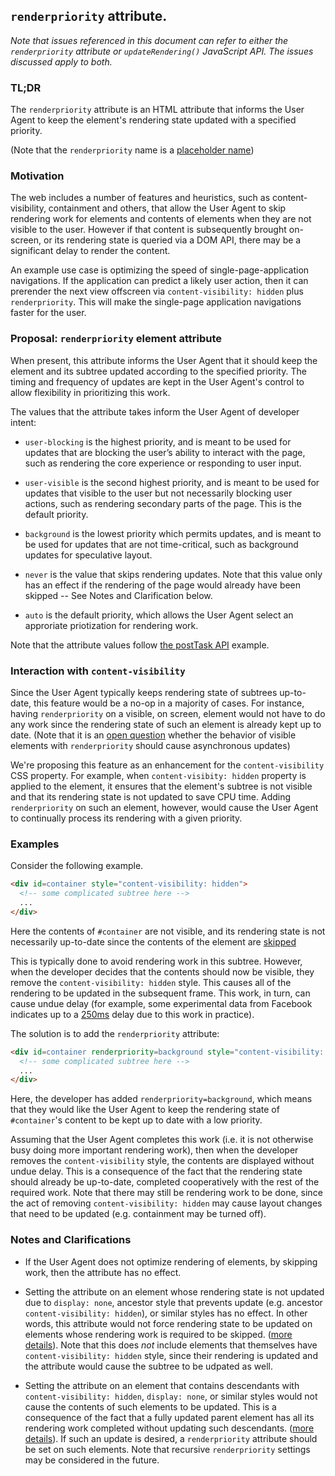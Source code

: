 ## `renderpriority` attribute.

_Note that issues referenced in this document can refer to either the
`renderpriority` attribute or `updateRendering()` JavaScript API. The issues
discussed apply to both._

### TL;DR
The `renderpriority` attribute is an HTML attribute that informs the User
Agent to keep the element's rendering state updated with a specified priority.

(Note that the `renderpriority` name is a
[placeholder name](https://github.com/WICG/display-locking/issues/200))

### Motivation
The web includes a number of features and heuristics, such as
content-visibility, containment and others, that allow the User Agent to skip
rendering work for elements and contents of elements when they are not visible to the
user. However if that content is subsequently brought on-screen, or its rendering state is
queried via a DOM API, there may be a significant delay to render the content.

An example use case is optimizing the speed of single-page-application navigations. If
the application can predict a likely user action, then it can prerender the next
view offscreen via `content-visibility: hidden` plus `renderpriority`. This will make the
single-page application navigations faster for the user.

### Proposal: `renderpriority` element attribute
When present, this attribute informs the User Agent that it should keep the
element and its subtree updated according to the specified priority. The timing
and frequency of updates are kept in the User Agent's control to allow
flexibility in prioritizing this work.

The values that the attribute takes inform the User Agent of developer intent:
* `user-blocking` is the highest priority, and is meant to be used for updates
  that are blocking the user’s ability to interact with the page, such as
  rendering the core experience or responding to user input.

* `user-visible` is the second highest priority, and is meant to be used for
  updates that visible to the user but not necessarily blocking user actions,
  such as rendering secondary parts of the page. This is the default priority.

* `background` is the lowest priority which permits updates, and is meant to be
  used for updates that are not time-critical, such as background updates for
  speculative layout.

* `never` is the value that skips rendering updates. Note that this value only
  has an effect if the rendering of the page would already have been skipped --
  See Notes and Clarification below.

* `auto` is the default priority, which allows the User Agent select an
  approriate priotization for rendering work.

Note that the attribute values follow [the postTask API](https://wicg.github.io/scheduling-apis/#sec-task-priorities)
example.


### Interaction with `content-visibility`
Since the User Agent typically keeps rendering state of subtrees up-to-date,
this feature would be a no-op in a majority of cases. For instance, having
`renderpriority` on a visible, on screen, element would not have to do any
work since the rendering state of such an element is already kept up to date.
(Note that it is an [open question](https://github.com/WICG/display-locking/issues/202)
whether the behavior of visible elements with `renderpriority` should cause
asynchronous updates)

We're proposing this feature as an enhancement for the `content-visibility` CSS
property. For example, when `content-visibity: hidden` property is applied to
the element, it ensures that the element's subtree is not visible and that its
rendering state is not updated to save CPU time. Adding `renderpriority` on
such an element, however, would cause the User Agent to continually process its
rendering with a given priority.

### Examples

Consider the following example.

```html
<div id=container style="content-visibility: hidden">
  <!-- some complicated subtree here -->
  ...
</div>
```

Here the contents of `#container` are not visible, and its rendering state
is not necessarily up-to-date since the contents of the element are
[skipped](https://www.w3.org/TR/css-contain-2/#skips-its-contents)

This is typically done to avoid rendering work in this subtree. However, when
the developer decides that the contents should now be visible, they remove
the `content-visibility: hidden` style. This causes all of the rendering to be
updated in the subsequent frame. This work, in turn, can cause undue delay
(for example, some experimental data from Facebook indicates up to a
[250ms](https://web.dev/content-visibility/#hiding-content-with-content-visibility:-hidden)
delay due to this work in practice).

The solution is to add the `renderpriority` attribute:

```html
<div id=container renderpriority=background style="content-visibility: hidden">
  <!-- some complicated subtree here -->
  ...
</div>
```

Here, the developer has added `renderpriority=background`, which means that they
would like the User Agent to keep the rendering state of `#container`'s content
to be kept up to date with a low priority.

Assuming that the User Agent completes this work (i.e. it is not otherwise busy
doing more important rendering work), then when the developer removes the
`content-visibility` style, the contents are displayed without undue delay.
This is a consequence of the fact that the rendering state should already be
up-to-date, completed cooperatively with the rest of the required work. Note
that there may still be rendering work to be done, since the act of removing
`content-visibility: hidden` may cause layout changes that need to be updated
(e.g. containment may be turned off).


### Notes and Clarifications
* If the User Agent does not optimize rendering of elements, by skipping work,
  then the attribute has no effect.

* Setting the attribute on an element whose rendering state is not updated due
  to `display: none`, ancestor style that prevents update (e.g. ancestor
  `content-visibility: hidden`), or similar styles has no effect. In other
  words, this attribute would not force rendering state to be updated on
  elements whose rendering work is required to be skipped. ([more
  details](https://github.com/WICG/display-locking/issues/199)). Note that this
  does _not_ include elements that themselves have `content-visibility: hidden`
  style, since their rendering is updated and the attribute would cause the
  subtree to be udpated as well.

* Setting the attribute on an element that contains descendants with
  `content-visibility: hidden`, `display: none`, or similar styles would not
  cause the contents of such elements to be updated. This is a consequence of
  the fact that a fully updated parent element has all its rendering work
  completed without updating such descendants. ([more details](https://github.com/WICG/display-locking/issues/196)).
  If such an update is desired, a `renderpriority` attribute should be set on
  such elements. Note that recursive `renderpriority` settings may be considered
  in the future.
